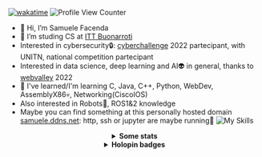 [![wakatime](https://wakatime.com/badge/user/8337ddb1-ba24-4531-9919-acb5181cfe52.svg)](https://wakatime.com/@8337ddb1-ba24-4531-9919-acb5181cfe52)
![Profile View Counter](https://komarev.com/ghpvc/?username=SamueleFacenda)

- 👋 Hi, I’m Samuele Facenda
- 👀 I’m studing CS at [ITT Buonarroti](https://www.buonarroti.tn.it/)
- Interested in cybersecurity:lock:: [cyberchallenge](https://cyberchallenge.it/) 2022 partecipant, with UNITN, national competition partecipant
- Interested in data science, deep learning and AI:alien: in general, thanks to [webvalley](https://webvalley.fbk.eu/) 2022
- 🌱 I've learned/I'm learning C, Java, C++, Python, WebDev, AssemblyX86:skull:, Networking(CiscoIOS)
- Also interested in Robots:robot:, ROS1&2 knowledge
- Maybe you can find something at this personally hosted domain [samuele.ddns.net](http://samuele.ddns.net): http, ssh or jupyter are maybe running:frog:
![My Skills](https://skillicons.dev/icons?i=java,py,linux,git,github,c,cpp,discord,react,idea,pytorch,arduino)

<!---
SamueleFacenda/SamueleFacenda is a ✨ special ✨ repository because its `README.md` (this file) appears on your GitHub profile.
You can click the Preview link to take a look at your changes.
--->


<div align="center">

<!--

Grazie santeenee
-->
  
  <details>    
    <summary>
      <b>Some stats</b>
    </summary>
    <br>


![my github stats](https://github-readme-stats.vercel.app/api?username=SamueleFacenda&custom_title=Stats&show_icons=true&include_all_commits=true&count_private=true&hide_border=true)
![Top languages](https://github-readme-stats.vercel.app/api/top-langs/?username=SamueleFacenda&hide_border=true&langs_count=10)
[![willianrod's wakatime stats](https://github-readme-stats.vercel.app/api/wakatime?username=nene127)](https://github.com/anuraghazra/github-readme-stats)
  
  </details>
  
  <details>    
    <summary>
      <b>Holopin badges</b>
    </summary>
    <br> 
    
[![@nene127's Holopin board](https://holopin.me/nene127)](https://holopin.io/@nene127)

  </details>
</div>
